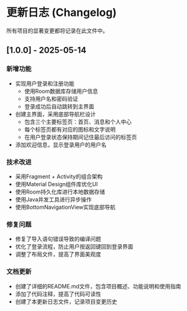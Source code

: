 # 更新日志 (Changelog)

所有项目的显著变更都将记录在此文件中。

## [1.0.0] - 2025-05-14

### 新增功能
- 实现用户登录和注册功能
  - 使用Room数据库存储用户信息
  - 支持用户名和密码验证
  - 登录成功后自动跳转到主界面
- 创建主界面，采用底部导航栏设计
  - 包含三个主要标签页：首页、消息和个人中心
  - 每个标签页都有对应的图标和文字说明
  - 在用户登录状态保持期间记住最后访问的标签页
- 添加欢迎信息，显示登录用户的用户名

### 技术改进
- 采用Fragment + Activity的组合架构
- 使用Material Design组件库优化UI
- 使用Room持久化库进行本地数据存储
- 使用Java并发工具进行异步操作
- 使用BottomNavigationView实现底部导航

### 修复问题
- 修复了导入语句错误导致的编译问题
- 优化了登录流程，防止用户按返回键回到登录界面
- 调整了布局文件，提高了界面美观度

### 文档更新
- 创建了详细的README.md文件，包含项目概述、功能说明和使用指南
- 添加了代码注释，提高了代码可读性
- 创建了本更新日志文件，记录项目变更历史
